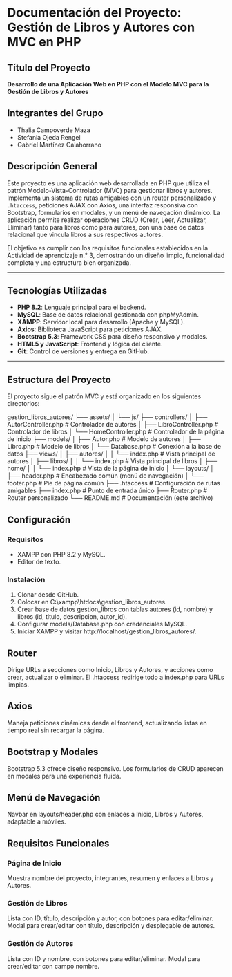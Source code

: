 # Documentación del Proyecto: Gestión de Libros y Autores con MVC en PHP

## Título del Proyecto
**Desarrollo de una Aplicación Web en PHP con el Modelo MVC para la Gestión de Libros y Autores**
## Integrantes del Grupo

- Thalia Campoverde Maza
- Stefania Ojeda Rengel
- Gabriel Martínez Calahorrano

## Descripción General
Este proyecto es una aplicación web desarrollada en PHP que utiliza el patrón Modelo-Vista-Controlador (MVC) para gestionar libros y autores. Implementa un sistema de rutas amigables con un router personalizado y `.htaccess`, peticiones AJAX con Axios, una interfaz responsiva con Bootstrap, formularios en modales, y un menú de navegación dinámico. La aplicación permite realizar operaciones CRUD (Crear, Leer, Actualizar, Eliminar) tanto para libros como para autores, con una base de datos relacional que vincula libros a sus respectivos autores.

El objetivo es cumplir con los requisitos funcionales establecidos en la Actividad de aprendizaje n.° 3, demostrando un diseño limpio, funcionalidad completa y una estructura bien organizada.

---

## Tecnologías Utilizadas
- **PHP 8.2**: Lenguaje principal para el backend.
- **MySQL**: Base de datos relacional gestionada con phpMyAdmin.
- **XAMPP**: Servidor local para desarrollo (Apache y MySQL).
- **Axios**: Biblioteca JavaScript para peticiones AJAX.
- **Bootstrap 5.3**: Framework CSS para diseño responsivo y modales.
- **HTML5 y JavaScript**: Frontend y lógica del cliente.
- **Git**: Control de versiones y entrega en GitHub.

---

## Estructura del Proyecto
El proyecto sigue el patrón MVC y está organizado en los siguientes directorios:

gestion_libros_autores/
├── assets/
│   └── js/
├── controllers/
│   ├── AutorController.php  # Controlador de autores
│   ├── LibroController.php  # Controlador de libros
│   └── HomeController.php   # Controlador de la página de inicio
├── models/
│   ├── Autor.php   # Modelo de autores
│   ├── Libro.php   # Modelo de libros
│   └── Database.php # Conexión a la base de datos
├── views/
│   ├── autores/
│   │   └── index.php  # Vista principal de autores
│   ├── libros/
│   │   └── index.php  # Vista principal de libros
│   ├── home/
│   │   └── index.php  # Vista de la página de inicio
│   └── layouts/
│       ├── header.php  # Encabezado común (menú de navegación)
│       └── footer.php  # Pie de página común
├── .htaccess         # Configuración de rutas amigables
├── index.php         # Punto de entrada único
├── Router.php        # Router personalizado
└── README.md         # Documentación (este archivo)

## Configuración

### Requisitos
- XAMPP con PHP 8.2 y MySQL.
- Editor de texto.

### Instalación
1. Clonar desde GitHub.
2. Colocar en C:\xampp\htdocs\gestion_libros_autores.
3. Crear base de datos gestion_libros con tablas autores (id, nombre) y libros (id, titulo, descripcion, autor_id).
4. Configurar models/Database.php con credenciales MySQL.
5. Iniciar XAMPP y visitar http://localhost/gestion_libros_autores/.

## Router
Dirige URLs a secciones como Inicio, Libros y Autores, y acciones como crear, actualizar o eliminar. El .htaccess redirige todo a index.php para URLs limpias.

## Axios
Maneja peticiones dinámicas desde el frontend, actualizando listas en tiempo real sin recargar la página.

## Bootstrap y Modales
Bootstrap 5.3 ofrece diseño responsivo. Los formularios de CRUD aparecen en modales para una experiencia fluida.

## Menú de Navegación
Navbar en layouts/header.php con enlaces a Inicio, Libros y Autores, adaptable a móviles.

## Requisitos Funcionales

### Página de Inicio
Muestra nombre del proyecto, integrantes, resumen y enlaces a Libros y Autores.

### Gestión de Libros
Lista con ID, título, descripción y autor, con botones para editar/eliminar. Modal para crear/editar con título, descripción y desplegable de autores.

### Gestión de Autores
Lista con ID y nombre, con botones para editar/eliminar. Modal para crear/editar con campo nombre.



